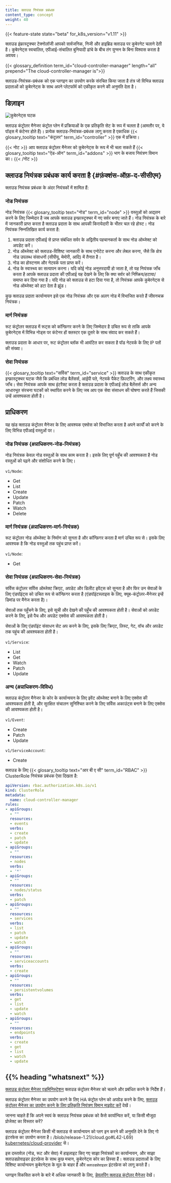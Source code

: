 ```yaml
---
title: क्लाउड नियंत्रक प्रबंधक
content_type: concept
weight: 40
---
```


<!-- overview -->

{{< feature-state state="beta" for_k8s_version="v1.11" >}}

क्लाउड इंफ्रास्ट्रक्चर टेक्नोलॉजी आपको सार्वजनिक, निजी और हाइब्रिड क्लाउड पर कुबेरनेट चलाने देती है।
कुबेरनेट्स स्वचालित, एपीआई-संचालित बुनियादी ढांचे के बीच तंग युग्मन के बिना विश्वास करता है
अवयव।

{{< glossary_definition term_id="cloud-controller-manager" length="all" prepend="The cloud-controller-manager is">}}

क्लाउड-नियंत्रक-प्रबंधक को एक प्लगइन का उपयोग करके संरचित किया जाता है
तंत्र जो विभिन्न क्लाउड प्रदाताओं को कुबेरनेट्स के साथ अपने प्लेटफॉर्म को एकीकृत करने की अनुमति देता है।

<!-- body -->

## डिज़ाइन

![कुबेरनेट्स घटक](/images/docs/components-of-kubernetes.svg)

क्लाउड कंट्रोलर मैनेजर कंट्रोल प्लेन में प्रक्रियाओं के एक प्रतिकृति सेट के रूप में चलता है
(आमतौर पर, ये पॉड्स में कंटेनर होते हैं)। प्रत्येक क्लाउड-नियंत्रक-प्रबंधक लागू करता है
एकाधिक {{< glosary_tooltip text="कंट्रलर" term_id="controller" >}} एक में
प्रक्रिया।


{{< नोट >}}
आप क्लाउड कंट्रोलर मैनेजर को कुबेरनेट्स के रूप में भी चला सकते हैं
{{< glosary_tooltip text="ऐड-ऑन" term_id="addons" >}} भाग के बजाय
नियंत्रण विमान का।
{{< /नोट >}}

## क्लाउड नियंत्रक प्रबंधक कार्य करता है {#फ़ंक्शंस-ऑफ़-द-सीसीएम}

क्लाउड नियंत्रक प्रबंधक के अंदर नियंत्रकों में शामिल हैं:

### नोड नियंत्रक

नोड नियंत्रक {{< glosary_tooltip text="नोड" term_id="node" >}} वस्तुओं को अद्यतन करने के लिए जिम्मेदार है
जब आपके क्लाउड इन्फ्रास्ट्रक्चर में नए सर्वर बनाए जाते हैं। नोड नियंत्रक के बारे में जानकारी प्राप्त करता है
क्लाउड प्रदाता के साथ आपकी किरायेदारी के भीतर चल रहे होस्ट। नोड नियंत्रक निम्नलिखित कार्य करता है:

1. क्लाउड प्रदाता एपीआई से प्राप्त संबंधित सर्वर के अद्वितीय पहचानकर्ता के साथ नोड ऑब्जेक्ट को अपडेट करें।
2. नोड ऑब्जेक्ट को क्लाउड-विशिष्ट जानकारी के साथ एनोटेट करना और लेबल करना, जैसे कि क्षेत्र नोड
   उपलब्ध संसाधनों (सीपीयू, मेमोरी, आदि) में तैनात है।
3. नोड का होस्टनाम और नेटवर्क पता प्राप्त करें।
4. नोड के स्वास्थ्य का सत्यापन करना। यदि कोई नोड अनुत्तरदायी हो जाता है, तो यह नियंत्रक जाँच करता है
   आपके क्लाउड प्रदाता की एपीआई यह देखने के लिए कि क्या सर्वर को निष्क्रिय/हटाया/समाप्त कर दिया गया है।
   यदि नोड को क्लाउड से हटा दिया गया है, तो नियंत्रक आपके कुबेरनेट्स से नोड ऑब्जेक्ट को हटा देता है
   झुंड।

कुछ क्लाउड प्रदाता कार्यान्वयन इसे एक नोड नियंत्रक और एक अलग नोड में विभाजित करते हैं
जीवनचक्र नियंत्रक।

### मार्ग नियंत्रक

रूट कंट्रोलर क्लाउड में रूट्स को कॉन्फ़िगर करने के लिए जिम्मेदार है
उचित रूप से ताकि आपके कुबेरनेट्स में विभिन्न नोड्स पर कंटेनर हों
क्लस्टर एक दूसरे के साथ संवाद कर सकते हैं।

क्लाउड प्रदाता के आधार पर, रूट कंट्रोलर ब्लॉक भी आवंटित कर सकता है
पॉड नेटवर्क के लिए IP पतों की संख्या।

### सेवा नियंत्रक

{{< glosary_tooltip text="सर्विस" term_id="service" >}} क्लाउड के साथ एकीकृत
इन्फ्रास्ट्रक्चर घटक जैसे कि प्रबंधित लोड बैलेंसर्स, आईपी पते, नेटवर्क
पैकेट फ़िल्टरिंग, और लक्ष्य स्वास्थ्य जाँच। सेवा नियंत्रक आपके साथ इंटरैक्ट करता है
क्लाउड प्रदाता के एपीआई लोड बैलेंसर्स और अन्य आधारभूत संरचना घटकों को स्थापित करने के लिए
जब आप एक सेवा संसाधन की घोषणा करते हैं जिसकी उन्हें आवश्यकता होती है।

## प्राधिकरण

यह खंड क्लाउड कंट्रोलर मैनेजर के लिए आवश्यक एक्सेस को विभाजित करता है
अपने कार्यों को करने के लिए विभिन्न एपीआई वस्तुओं पर।

### नोड नियंत्रक {#प्राधिकरण-नोड-नियंत्रक}

नोड नियंत्रक केवल नोड वस्तुओं के साथ काम करता है। इसके लिए पूर्ण पहुँच की आवश्यकता है
नोड वस्तुओं को पढ़ने और संशोधित करने के लिए।

`v1/Node`:

- Get
- List
- Create
- Update
- Patch
- Watch
- Delete

### मार्ग नियंत्रक {#प्राधिकरण-मार्ग-नियंत्रक}

रूट कंट्रोलर नोड ऑब्जेक्ट के निर्माण को सुनता है और कॉन्फ़िगर करता है
मार्ग उचित रूप से। इसके लिए आवश्यक है कि नोड वस्तुओं तक पहुंच प्राप्त करें।

`v1/Node`:

- Get

### सेवा नियंत्रक {#प्राधिकरण-सेवा-नियंत्रक}

सर्विस कंट्रोलर सर्विस ऑब्जेक्ट क्रिएट, अपडेट और डिलीट इवेंट्स को सुनता है और फिर उन सेवाओं के लिए एंडपॉइंट्स को उचित रूप से कॉन्फ़िगर करता है (एंडपॉइंटस्लाइस के लिए, क्यूब-कंट्रोलर-मैनेजर इन्हें डिमांड पर मैनेज करता है)।

सेवाओं तक पहुँचने के लिए, इसे सूची और देखने की पहुँच की आवश्यकता होती है। सेवाओं को अपडेट करने के लिए, इसे पैच और अपडेट एक्सेस की आवश्यकता होती है।

सेवाओं के लिए एंडपॉइंट संसाधन सेट अप करने के लिए, इसके लिए क्रिएट, लिस्ट, गेट, वॉच और अपडेट तक पहुंच की आवश्यकता होती है।

`v1/Service`:

- List
- Get
- Watch
- Patch
- Update

### अन्य {#प्राधिकरण-विविध}

क्लाउड कंट्रोलर मैनेजर के कोर के कार्यान्वयन के लिए इवेंट ऑब्जेक्ट बनाने के लिए एक्सेस की आवश्यकता होती है, और सुरक्षित संचालन सुनिश्चित करने के लिए सर्विस अकाउंट्स बनाने के लिए एक्सेस की आवश्यकता होती है।

`v1/Event`:

- Create
- Patch
- Update

`v1/ServiceAccount`:

- Create

क्लाउड के लिए {{< glosary_tooltip text="आर बी ए सी" term_id="RBAC" >}} ClusterRole
नियंत्रक प्रबंधक ऐसा दिखता है:

```yaml
apiVersion: rbac.authorization.k8s.io/v1
kind: ClusterRole
metadata:
  name: cloud-controller-manager
rules:
- apiGroups:
  - ""
  resources:
  - events
  verbs:
  - create
  - patch
  - update
- apiGroups:
  - ""
  resources:
  - nodes
  verbs:
  - '*'
- apiGroups:
  - ""
  resources:
  - nodes/status
  verbs:
  - patch
- apiGroups:
  - ""
  resources:
  - services
  verbs:
  - list
  - patch
  - update
  - watch
- apiGroups:
  - ""
  resources:
  - serviceaccounts
  verbs:
  - create
- apiGroups:
  - ""
  resources:
  - persistentvolumes
  verbs:
  - get
  - list
  - update
  - watch
- apiGroups:
  - ""
  resources:
  - endpoints
  verbs:
  - create
  - get
  - list
  - watch
  - update
```


## {{% heading "whatsnext" %}}

[क्लाउड कंट्रोलर मैनेजर एडमिनिस्ट्रेशन](/docs/tasks/administer-cluster/running-cloud-controller/#cloud-controller-manager)
क्लाउड कंट्रोलर मैनेजर को चलाने और प्रबंधित करने के निर्देश हैं।

क्लाउड कंट्रोलर मैनेजर का उपयोग करने के लिए HA कंट्रोल प्लेन को अपग्रेड करने के लिए, [क्लाउड कंट्रोलर मैनेजर का उपयोग करने के लिए प्रतिकृति नियंत्रण विमान माइग्रेट करें](/docs/tasks/administer-cluster/controller-manager-leader-migration/) देखें।

जानना चाहते हैं कि अपने स्वयं के क्लाउड नियंत्रक प्रबंधक को कैसे कार्यान्वित करें, या किसी मौजूदा प्रोजेक्ट का विस्तार करें?

क्लाउड कंट्रोलर मैनेजर किसी भी क्लाउड से कार्यान्वयन को प्लग इन करने की अनुमति देने के लिए गो इंटरफेस का उपयोग करता है। /blob/release-1.21/cloud.go#L42-L69) [kubernetes/cloud-provider](https://github.com/kubernetes/cloud-provider) से।

इस दस्तावेज़ (नोड, रूट और सेवा) में हाइलाइट किए गए साझा नियंत्रकों का कार्यान्वयन, और साझा क्लाउडप्रोवाइडर इंटरफ़ेस के साथ कुछ मचान, कुबेरनेट्स कोर का हिस्सा हैं। क्लाउड प्रदाताओं के लिए विशिष्ट कार्यान्वयन कुबेरनेट्स के मूल के बाहर हैं और `क्लाउडप्रोवाइडर` इंटरफ़ेस को लागू करते हैं।

प्लगइन विकसित करने के बारे में अधिक जानकारी के लिए, [डेवलपिंग क्लाउड कंट्रोलर मैनेजर](/docs/tasks/administer-cluster/developing-cloud-controller-manager/) देखें।
